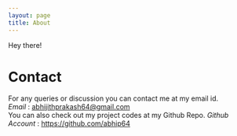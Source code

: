 ```yaml
---
layout: page
title: About
---
```


Hey there!

# Contact
For any queries or discussion you can contact me at my email id.  
*Email* : abhijithprakash64@gmail.com  
You can also check out my project codes at my Github Repo.
*Github Account* : https://github.com/abhip64